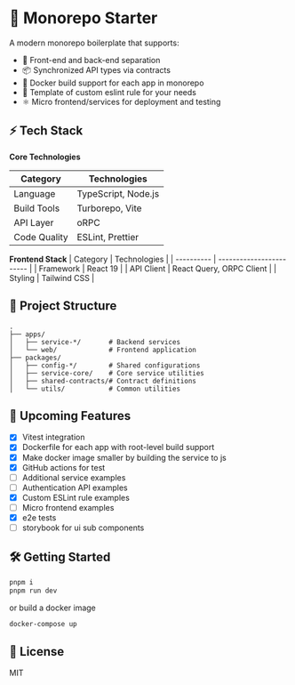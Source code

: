 # 🚀 Monorepo Starter

A modern monorepo boilerplate that supports:

- 🔄 Front-end and back-end separation
- 📦 Synchronized API types via contracts
- 🐳 Docker build support for each app in monorepo
- 🧪 Template of custom eslint rule for your needs
- ⚛️ Micro frontend/services for deployment and testing

## ⚡ Tech Stack

**Core Technologies**

| Category     | Technologies        |
| ------------ | ------------------- |
| Language     | TypeScript, Node.js |
| Build Tools  | Turborepo, Vite     |
| API Layer    | oRPC                |
| Code Quality | ESLint, Prettier    |

**Frontend Stack**
| Category | Technologies |
| ---------- | ------------------------ |
| Framework | React 19 |
| API Client | React Query, ORPC Client |
| Styling | Tailwind CSS |

## 📁 Project Structure

```
.
├── apps/
│   ├── service-*/       # Backend services
│   └── web/             # Frontend application
├── packages/
│   ├── config-*/        # Shared configurations
│   ├── service-core/    # Core service utilities
│   ├── shared-contracts/# Contract definitions
│   └── utils/           # Common utilities
```

## 🎯 Upcoming Features

- [x] Vitest integration
- [x] Dockerfile for each app with root-level build support
- [x] Make docker image smaller by building the service to js
- [x] GitHub actions for test
- [ ] Additional service examples
- [ ] Authentication API examples
- [x] Custom ESLint rule examples
- [ ] Micro frontend examples
- [x] e2e tests
- [ ] storybook for ui sub components

## 🛠️ Getting Started

```sh
pnpm i
pnpm run dev
```

or build a docker image

```sh
docker-compose up
```

## 📝 License

MIT
